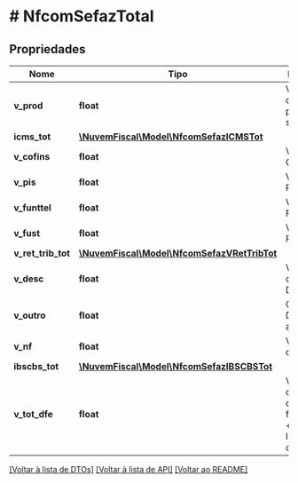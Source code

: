 # # NfcomSefazTotal

## Propriedades

Nome | Tipo | Descrição | Comentários
------------ | ------------- | ------------- | -------------
**v_prod** | **float** | Valor Total dos produtos e serviços. |
**icms_tot** | [**\NuvemFiscal\Model\NfcomSefazICMSTot**](NfcomSefazICMSTot.md) |  |
**v_cofins** | **float** | Valor do COFINS. |
**v_pis** | **float** | Valor do PIS. |
**v_funttel** | **float** | Valor do FUNTTEL. |
**v_fust** | **float** | Valor do FUST. |
**v_ret_trib_tot** | [**\NuvemFiscal\Model\NfcomSefazVRetTribTot**](NfcomSefazVRetTribTot.md) |  |
**v_desc** | **float** | Valor Total do Desconto. |
**v_outro** | **float** | Outras Despesas acessórias. |
**v_nf** | **float** | Valor Total da NFCom. |
**ibscbs_tot** | [**\NuvemFiscal\Model\NfcomSefazIBSCBSTot**](NfcomSefazIBSCBSTot.md) |  | [optional]
**v_tot_dfe** | **float** | Valor total do documento fiscal  (vNF + total do IBS + total da CBS). | [optional]

[[Voltar à lista de DTOs]](../../README.md#models) [[Voltar à lista de API]](../../README.md#endpoints) [[Voltar ao README]](../../README.md)
